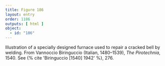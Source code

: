 ```yaml
---
title: Figure 186
layout: entry
order: 1186
outputs: [ html ]
object:
  - id: "186"
---
```


Illustration of a specially designed furnace used to repair a cracked bell by welding. From Vannoccio Biringuccio (Italian, 1480–1539), *The Pirotechnia*, 1540. See {% cite 'Biringuccio [1540] 1942' %}, 276.
